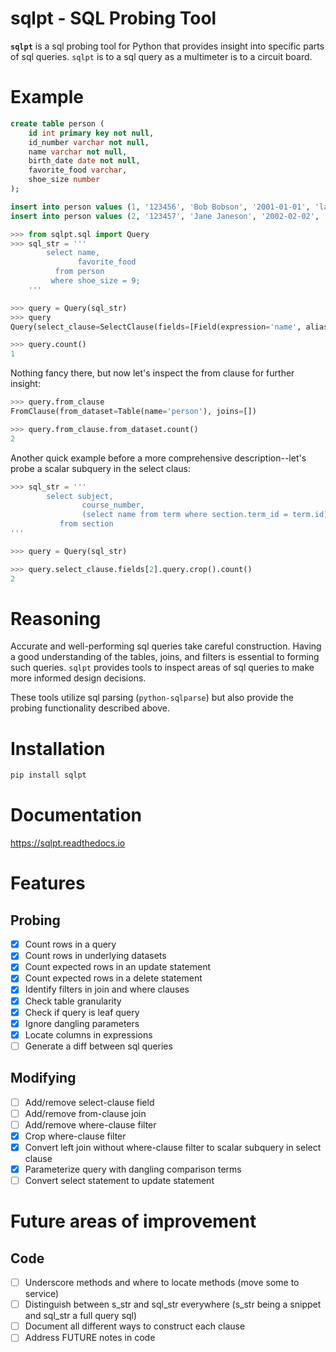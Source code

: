 # sqlpt - SQL Probing Tool

**`sqlpt`** is a sql probing tool for Python that provides insight into specific parts of sql queries.
`sqlpt` is to a sql query as a multimeter is to a circuit board.

# Example

```sql
create table person (
    id int primary key not null,
    id_number varchar not null,
    name varchar not null,
    birth_date date not null,
    favorite_food varchar,
    shoe_size number
);

insert into person values (1, '123456', 'Bob Bobson', '2001-01-01', 'lasagna', '11');
insert into person values (2, '123457', 'Jane Janeson', '2002-02-02', 'pad thai', '9');
```

```python
>>> from sqlpt.sql import Query
>>> sql_str = '''
        select name,
               favorite_food
          from person
         where shoe_size = 9;
    '''

>>> query = Query(sql_str)
>>> query
Query(select_clause=SelectClause(fields=[Field(expression='name', alias=''), Field(expression='favorite_food', alias='')]), from_clause=FromClause(from_dataset=Table(name='person'), joins=[]), where_clause=WhereClause(expression=Expression(comparisons=[Comparison(left_term='shoe_size', operator='=', right_term='9')])))

>>> query.count()
1
```

Nothing fancy there, but now let's inspect the from clause for further insight:

```python
>>> query.from_clause
FromClause(from_dataset=Table(name='person'), joins=[])

>>> query.from_clause.from_dataset.count()
2
```

Another quick example before a more comprehensive description--let's probe a scalar subquery in the select claus:

```python
>>> sql_str = '''
        select subject,
                course_number,
                (select name from term where section.term_id = term.id) name
           from section
'''

>>> query = Query(sql_str)

>>> query.select_clause.fields[2].query.crop().count()
2
```

# Reasoning

Accurate and well-performing sql queries take careful construction. Having a good understanding of the tables, joins, and filters is essential to forming such queries. `sqlpt` provides tools to inspect areas of sql queries to make more informed design decisions.

These tools utilize sql parsing (`python-sqlparse`) but also provide the probing functionality described above.

# Installation

```bash
pip install sqlpt
```

# Documentation

https://sqlpt.readthedocs.io

# Features

## Probing

- [x] Count rows in a query
- [x] Count rows in underlying datasets
- [x] Count expected rows in an update statement
- [x] Count expected rows in a delete statement
- [x] Identify filters in join and where clauses
- [x] Check table granularity
- [x] Check if query is leaf query
- [x] Ignore dangling parameters
- [x] Locate columns in expressions
- [ ] Generate a diff between sql queries

## Modifying

- [ ] Add/remove select-clause field
- [ ] Add/remove from-clause join
- [ ] Add/remove where-clause filter
- [x] Crop where-clause filter
- [x] Convert left join without where-clause filter to scalar subquery in select clause
- [x] Parameterize query with dangling comparison terms
- [ ] Convert select statement to update statement

# Future areas of improvement

## Code
- [ ] Underscore methods and where to locate methods (move some to service)
- [ ] Distinguish between s_str and sql_str everywhere (s_str being a snippet and sql_str a full query sql)
- [ ] Document all different ways to construct each clause
- [ ] Address FUTURE notes in code